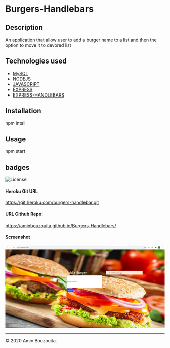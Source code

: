 # Burgers-Handlebars
## Description
An application that allow user to add a burger name to a list and then the option to move it to devored list
## Technologies used
* [MySQL](#MySQL)
* [NODEJS](#NODEJS)
* [JAVASCRIPT](#JAVASCRIPT)
* [EXPRESS](#EXPRESS)
* [EXPRESS-HANDLEBARS](#[EXPRESS-HANDLEBARS)
## Installation
npm intall
## Usage
npm start
## badges
![License](https://img.shields.io/badge/javascript-73.6-blue) 
#### Heroku Git URL
https://git.heroku.com/burgers-handlebar.git

#### URL Github Repo:
 https://aminbouzouita.github.io/Burgers-Handlebars/

#### Screenshot
![screenshot](assets/burgerhandlebars.png)



---
© 2020 Amin Bouzouita.